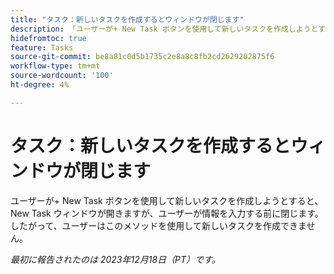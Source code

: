 ```yaml
---
title: "タスク：新しいタスクを作成するとウィンドウが閉じます"
description: 「ユーザーが+ New Task ボタンを使用して新しいタスクを作成しようとすると、New Task ウィンドウが開きますが、ユーザーが情報を入力する前に閉じます。 したがって、ユーザーはこの方法を使用して新しいタスクを作成できません。」
hidefromtoc: true
feature: Tasks
source-git-commit: be8a81c0d5b1735c2e8a8c8fb2cd2629202875f6
workflow-type: tm+mt
source-wordcount: '100'
ht-degree: 4%

---
```



# タスク：新しいタスクを作成するとウィンドウが閉じます

ユーザーが+ New Task ボタンを使用して新しいタスクを作成しようとすると、New Task ウィンドウが開きますが、ユーザーが情報を入力する前に閉じます。 したがって、ユーザーはこのメソッドを使用して新しいタスクを作成できません。

_最初に報告されたのは 2023年12月18日（PT）です。_
